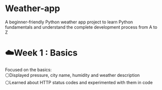 # Weather-app
A beginner-friendly Python weather app project to learn Python fundamentals and understand the complete development process from A to Z

# ☁️Week 1 : Basics
Focused on the basics:  
⚪Displayed pressure, city name, humidity and weather description  
⚪Learned about HTTP status codes and experimented with them in code  

